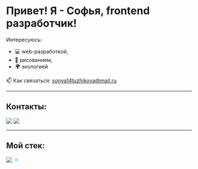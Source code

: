 # Привет! Я - Софья, frontend разработчик!

Интересуюсь:
+ :computer: web-разработкой, 
+ :art: рисованием,
+ :earth_africa: экологией

:mailbox: Как связаться: sonya14tuzhikova@mail.ru

***

## Контакты:

[<img src="https://cdn-icons-png.flaticon.com/512/1409/1409946.png" width=3%>](https://instagram.com/owl__secret?r=nametag)
[<img src="https://upload.wikimedia.org/wikipedia/commons/thumb/8/83/Telegram_2019_Logo.svg/1024px-Telegram_2019_Logo.svg.png" width=3%>](http://example.com/ "Необязательная подсказка")

***

## Мой стек:


[<img src="https://upload.wikimedia.org/wikipedia/commons/thumb/9/99/Unofficial_JavaScript_logo_2.svg/1200px-Unofficial_JavaScript_logo_2.svg.png" width=3%>]('')
[<img src="https://raw.githubusercontent.com/github/explore/80688e429a7d4ef2fca1e82350fe8e3517d3494d/topics/react/react.png" width=3%>]('')
